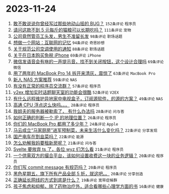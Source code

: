 # 2023-11-24

1. [敢不敢说说你曾经写过那些地动山摇的 BUG？](https://www.v2ex.com/t/994763) `152条评论` `程序员`
1. [请问这款不到 5 元每斤的猫粮可以长期吃吗？](https://www.v2ex.com/t/994738) `111条评论` `宠物`
1. [公司竟然管员工头发，男生不准留长发](https://www.v2ex.com/t/994700) `98条评论` `职场话题`
1. [想做一个网站：互联网的记忆](https://www.v2ex.com/t/994818) `94条评论` `奇思妙想`
1. [关于规范公司空调使用的通知](https://www.v2ex.com/t/994729) `88条评论` `职场话题`
1. [关于在日本购买免税 iPhone](https://www.v2ex.com/t/994777) `69条评论` `iPhone`
1. [微信发语音会有咻的一声提示音，找不到关闭按钮，这个设计合理吗](https://www.v2ex.com/t/994696) `69条评论` `微信`
1. [用了两年的 MacBook Pro 14 拆开来清灰，震惊了](https://www.v2ex.com/t/994725) `63条评论` `MacBook Pro`
1. [新人 NAS 方案推荐](https://www.v2ex.com/t/994862) `59条评论` `NAS`
1. [有没有正常的程序员交流群？](https://www.v2ex.com/t/994819) `57条评论` `程序员`
1. [v2ex 增加实时话题聊天室的功能会很酷](https://www.v2ex.com/t/994721) `52条评论` `V2EX`
1. [有什么远程维护异地家中电视盒子，订阅源软件，的源的方案？](https://www.v2ex.com/t/994709) `49条评论` `NAS`
1. [高通 CPU 浮点这么快吗。。。](https://www.v2ex.com/t/994966) `28条评论` `程序员`
1. [我姐夫的服务器被勒索了， 有什么办法吗](https://www.v2ex.com/t/994883) `28条评论` `问与答`
1. [如何正确的判断一个 IP 的地理位置？](https://www.v2ex.com/t/994803) `26条评论` `程序员`
1. [你们的 MacBook Pro 都用了多少年？](https://www.v2ex.com/t/994941) `24条评论` `Apple`
1. [马云成立“马家厨房”进军预制菜，未来生活什么变化吗？](https://www.v2ex.com/t/994875) `22条评论` `分享发现`
1. [国产电车在割韭菜吗？](https://www.v2ex.com/t/994845) `22条评论` `能源`
1. [怎么劝解我妈要租新房呢？](https://www.v2ex.com/t/994848) `21条评论` `问与答`
1. [Svelte 要放弃 ts 了，各位 wyz 们怎么看](https://www.v2ex.com/t/994698) `21条评论` `程序员`
1. [一个供需双方的撮合平台，该如何设置收费这一块的业务逻辑？](https://www.v2ex.com/t/994916) `20条评论` `程序员`
1. [你们写 commit message 有规范吗？](https://www.v2ex.com/t/994797) `20条评论` `程序员`
1. [黑色星期五，旗下所有产品全部 5 折，就这吧。。](https://www.v2ex.com/t/994710) `20条评论` `分享创造`
1. [正确延长网线的方式到底是什么？](https://www.v2ex.com/t/994885) `19条评论` `宽带症候群`
1. [孩子焦虑和抑郁，除了药物治疗外，适合看哪些心理学方面的书](https://www.v2ex.com/t/994876) `16条评论` `健康`
